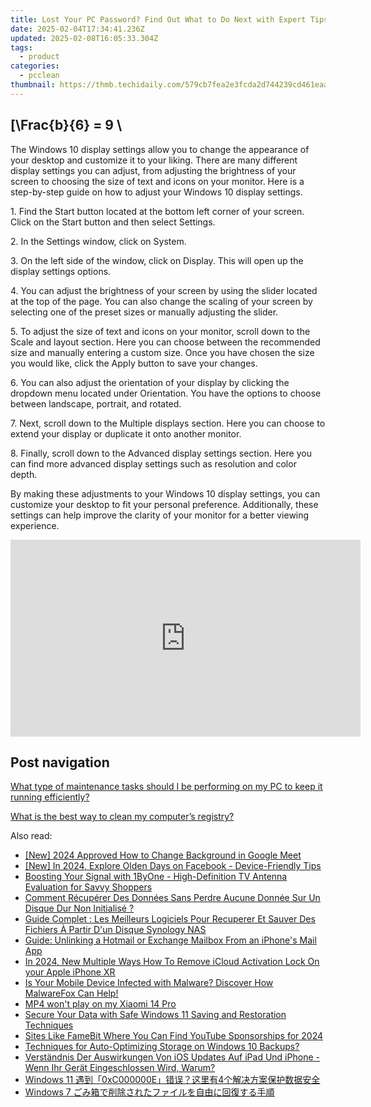 ```yaml
---
title: Lost Your PC Password? Find Out What to Do Next with Expert Tips From YL Software
date: 2025-02-04T17:34:41.236Z
updated: 2025-02-08T16:05:33.304Z
tags:
  - product
categories:
  - pcclean
thumbnail: https://thmb.techidaily.com/579cb7fea2e3fcda2d744239cd461eaad31f6bb8cae52b9dfe0e180c13eb7675.jpg
---
```


## \[\Frac{b}{6} = 9 \

The Windows 10 display settings allow you to change the appearance of your desktop and customize it to your liking. There are many different display settings you can adjust, from adjusting the brightness of your screen to choosing the size of text and icons on your monitor. Here is a step-by-step guide on how to adjust your Windows 10 display settings. 

1\. Find the Start button located at the bottom left corner of your screen. Click on the Start button and then select Settings.

2\. In the Settings window, click on System.

3\. On the left side of the window, click on Display. This will open up the display settings options. 

4\. You can adjust the brightness of your screen by using the slider located at the top of the page. You can also change the scaling of your screen by selecting one of the preset sizes or manually adjusting the slider.

5\. To adjust the size of text and icons on your monitor, scroll down to the Scale and layout section. Here you can choose between the recommended size and manually entering a custom size. Once you have chosen the size you would like, click the Apply button to save your changes.

6\. You can also adjust the orientation of your display by clicking the dropdown menu located under Orientation. You have the options to choose between landscape, portrait, and rotated.

7\. Next, scroll down to the Multiple displays section. Here you can choose to extend your display or duplicate it onto another monitor.

8\. Finally, scroll down to the Advanced display settings section. Here you can find more advanced display settings such as resolution and color depth. 

By making these adjustments to your Windows 10 display settings, you can customize your desktop to fit your personal preference. Additionally, these settings can help improve the clarity of your monitor for a better viewing experience.

<!-- affiliate ads begin -->
<iframe width="560" height="315" src="https://www.youtube.com/embed/3UyJuZYzjt0?si=W87GeyzVKVORAk7S" title="YouTube video player" frameborder="0" allow="accelerometer; autoplay; clipboard-write; encrypted-media; gyroscope; picture-in-picture; web-share" referrerpolicy="strict-origin-when-cross-origin" allowfullscreen></iframe>
<!-- affiliate ads end -->

## Post navigation

[What type of maintenance tasks should I be performing on my PC to keep it running efficiently?](https://tools.techidaily.com/pcclean/products/)

[What is the best way to clean my computer’s registry?](https://tools.techidaily.com/pcclean/products/)

<ins class="adsbygoogle"
     style="display:block"
     data-ad-format="autorelaxed"
     data-ad-client="ca-pub-7571918770474297"
     data-ad-slot="1223367746"></ins>

<ins class="adsbygoogle"
     style="display:block"
     data-ad-client="ca-pub-7571918770474297"
     data-ad-slot="8358498916"
     data-ad-format="auto"
     data-full-width-responsive="true"></ins>

<span class="atpl-alsoreadstyle">Also read:</span>
<div><ul>
<li><a href="https://visual-screen-recording.techidaily.com/new-2024-approved-how-to-change-background-in-google-meet/"><u>[New] 2024 Approved How to Change Background in Google Meet</u></a></li>
<li><a href="https://facebook-videos.techidaily.com/new-in-2024-explore-olden-days-on-facebook-device-friendly-tips/"><u>[New] In 2024, Explore Olden Days on Facebook - Device-Friendly Tips</u></a></li>
<li><a href="https://buynow-info.techidaily.com/boosting-your-signal-with-1byone-high-definition-tv-antenna-evaluation-for-savvy-shoppers/"><u>Boosting Your Signal with 1ByOne - High-Definition TV Antenna Evaluation for Savvy Shoppers</u></a></li>
<li><a href="https://win-tutorials.techidaily.com/comment-recuperer-des-donnees-sans-perdre-aucune-donnee-sur-un-disque-dur-non-initialise/"><u>Comment Récupérer Des Données Sans Perdre Aucune Donnée Sur Un Disque Dur Non Initialisé ?</u></a></li>
<li><a href="https://discover-fantastic.techidaily.com/guide-complet-les-meilleurs-logiciels-pour-recuperer-et-sauver-des-fichiers-a-partir-dun-disque-synology-nas/"><u>Guide Complet : Les Meilleurs Logiciels Pour Recuperer Et Sauver Des Fichiers À Partir D'un Disque Synology NAS</u></a></li>
<li><a href="https://os-tips.techidaily.com/guide-unlinking-a-hotmail-or-exchange-mailbox-from-an-iphones-mail-app/"><u>Guide: Unlinking a Hotmail or Exchange Mailbox From an iPhone's Mail App</u></a></li>
<li><a href="https://activate-lock.techidaily.com/in-2024-new-multiple-ways-how-to-remove-icloud-activation-lock-on-your-apple-iphone-xr-by-drfone-ios/"><u>In 2024, New Multiple Ways How To Remove iCloud Activation Lock On your Apple iPhone XR</u></a></li>
<li><a href="https://discover-fantastic.techidaily.com/is-your-mobile-device-infected-with-malware-discover-how-malwarefox-can-help/"><u>Is Your Mobile Device Infected with Malware? Discover How MalwareFox Can Help!</u></a></li>
<li><a href="https://review-topics.techidaily.com/mp4-won-t-play-on-my-xiaomi-14-pro-by-aiseesoft-video-converter-play-mp4-on-android/"><u>MP4 won't play on my Xiaomi 14 Pro</u></a></li>
<li><a href="https://discover-fantastic.techidaily.com/secure-your-data-with-safe-windows-11-saving-and-restoration-techniques/"><u>Secure Your Data with Safe Windows 11 Saving and Restoration Techniques</u></a></li>
<li><a href="https://youtube-zero.techidaily.com/-like-famebit-where-you-can-find-youtube-sponsorships-for-2024/"><u>Sites Like FameBit Where You Can Find YouTube Sponsorships for 2024</u></a></li>
<li><a href="https://discover-fantastic.techidaily.com/techniques-for-auto-optimizing-storage-on-windows-10-backups/"><u>Techniques for Auto-Optimizing Storage on Windows 10 Backups?</u></a></li>
<li><a href="https://discover-fantastic.techidaily.com/verstandnis-der-auswirkungen-von-ios-updates-auf-ipad-und-iphone-wenn-ihr-gerat-eingeschlossen-wird-warum/"><u>Verständnis Der Auswirkungen Von iOS Updates Auf iPad Und iPhone - Wenn Ihr Gerät Eingeschlossen Wird, Warum?</u></a></li>
<li><a href="https://discover-fantastic.techidaily.com/windows-11-0xc000000e4/"><u>Windows 11 遇到「0xC000000E」错误？这里有4个解决方案保护数据安全</u></a></li>
<li><a href="https://discover-fantastic.techidaily.com/1728468611659-windows-7/"><u>Windows 7 ごみ箱で削除されたファイルを自由に回復する手順</u></a></li>
</ul></div>

